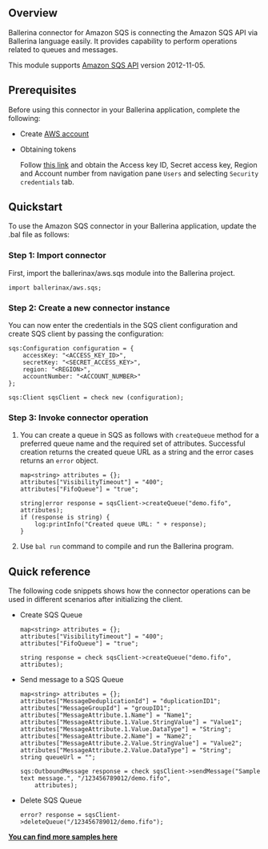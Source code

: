 ## Overview
Ballerina connector for Amazon SQS is connecting the Amazon SQS API via Ballerina language easily. It provides capability to perform operations related to queues and messages.

This module supports [Amazon SQS API](https://docs.aws.amazon.com/AWSSimpleQueueService/latest/SQSDeveloperGuide/welcome.html) version 2012-11-05.

## Prerequisites
Before using this connector in your Ballerina application, complete the following:
* Create [AWS account](https://aws.amazon.com)
* Obtaining tokens
        
    Follow [this link](https://aws.amazon.com/premiumsupport/knowledge-center/create-and-activate-aws-account/) and obtain the Access key ID, Secret access key, Region and Account number from navigation pane `Users` and selecting `Security credentials` tab.

## Quickstart

To use the Amazon SQS connector in your Ballerina application, update the .bal file as follows:

### Step 1: Import connector
First, import the ballerinax/aws.sqs module into the Ballerina project.
```ballerina
import ballerinax/aws.sqs;
```
### Step 2: Create a new connector instance

You can now enter the credentials in the SQS client configuration and create SQS client by passing the configuration:

```ballerina
sqs:Configuration configuration = {
    accessKey: "<ACCESS_KEY_ID>",
    secretKey: "<SECRET_ACCESS_KEY>",
    region: "<REGION>",
    accountNumber: "<ACCOUNT_NUMBER>"
};

sqs:Client sqsClient = check new (configuration);
```

### Step 3: Invoke connector operation

1. You can create a queue in SQS as follows with `createQueue` method for a preferred queue name and the required set of attributes. Successful creation returns the created queue URL as a string and the error cases returns an `error` object.

    ```ballerina
    map<string> attributes = {};
    attributes["VisibilityTimeout"] = "400";
    attributes["FifoQueue"] = "true";

    string|error response = sqsClient->createQueue("demo.fifo", attributes);
    if (response is string) {
        log:printInfo("Created queue URL: " + response);
    }
    ```
2. Use `bal run` command to compile and run the Ballerina program. 

## Quick reference
The following code snippets shows how the connector operations can be used in different scenarios after initializing the client.
* Create SQS Queue
    ``` ballerina
    map<string> attributes = {};
    attributes["VisibilityTimeout"] = "400";
    attributes["FifoQueue"] = "true";

    string response = check sqsClient->createQueue("demo.fifo", attributes);
    ```

* Send message to a SQS Queue
    ```ballerina
    map<string> attributes = {};
    attributes["MessageDeduplicationId"] = "duplicationID1";
    attributes["MessageGroupId"] = "groupID1";
    attributes["MessageAttribute.1.Name"] = "Name1";
    attributes["MessageAttribute.1.Value.StringValue"] = "Value1";
    attributes["MessageAttribute.1.Value.DataType"] = "String";
    attributes["MessageAttribute.2.Name"] = "Name2";
    attributes["MessageAttribute.2.Value.StringValue"] = "Value2";
    attributes["MessageAttribute.2.Value.DataType"] = "String";
    string queueUrl = "";

    sqs:OutboundMessage response = check sqsClient->sendMessage("Sample text message.", "/123456789012/demo.fifo",
        attributes);
    ```

* Delete SQS Queue
    ```ballerina
    error? response = sqsClient->deleteQueue("/123456789012/demo.fifo");
    ```

**[You can find more samples here](https://github.com/ballerina-platform/module-ballerinax-aws.sqs/tree/master/sqs/samples)**
